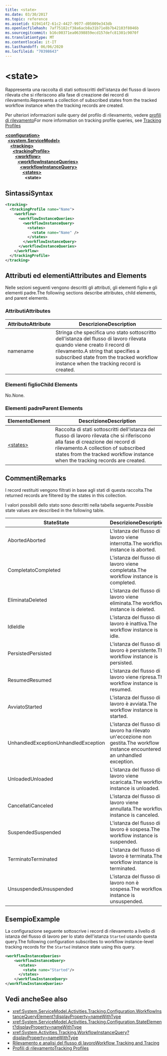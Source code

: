 ```yaml
---
title: <state>
ms.date: 03/30/2017
ms.topic: reference
ms.assetid: 619414f2-61c2-4427-9977-d05009e343db
ms.openlocfilehash: 7af75182cf38a6acb8a31b71e8b7b42103f8046b
ms.sourcegitcommit: b16c00371ea06398859ecd157defc81301c9070f
ms.translationtype: MT
ms.contentlocale: it-IT
ms.lasthandoff: 06/06/2020
ms.locfileid: "70398643"
---
```

# \<state>
<span data-ttu-id="f5235-101">Rappresenta una raccolta di stati sottoscritti dell'istanza del flusso di lavoro rilevata che si riferiscono alla fase di creazione dei record di rilevamento.</span><span class="sxs-lookup"><span data-stu-id="f5235-101">Represents a collection of subscribed states from the tracked workflow instance when the tracking records are created.</span></span>  
  
 <span data-ttu-id="f5235-102">Per ulteriori informazioni sulle query del profilo di rilevamento, vedere [profili di rilevamento](../../../windows-workflow-foundation/tracking-profiles.md)</span><span class="sxs-lookup"><span data-stu-id="f5235-102">For more information on tracking profile queries, see [Tracking Profiles](../../../windows-workflow-foundation/tracking-profiles.md)</span></span>  
  
[**\<configuration>**](../configuration-element.md)\
&nbsp;&nbsp;[**\<system.ServiceModel>**](system-servicemodel-of-workflow.md)\
&nbsp;&nbsp;&nbsp;&nbsp;[**\<tracking>**](tracking.md)\
&nbsp;&nbsp;&nbsp;&nbsp;&nbsp;&nbsp;[**\<trackingProfile>**](trackingprofile.md)\
&nbsp;&nbsp;&nbsp;&nbsp;&nbsp;&nbsp;&nbsp;&nbsp;[**\<workflow>**](workflow.md)\
&nbsp;&nbsp;&nbsp;&nbsp;&nbsp;&nbsp;&nbsp;&nbsp;&nbsp;&nbsp;[**\<workflowInstanceQueries>**](workflowinstancequeries.md)\
&nbsp;&nbsp;&nbsp;&nbsp;&nbsp;&nbsp;&nbsp;&nbsp;&nbsp;&nbsp;&nbsp;&nbsp;[**\<workflowInstanceQuery>**](workflowinstancequery.md)\
&nbsp;&nbsp;&nbsp;&nbsp;&nbsp;&nbsp;&nbsp;&nbsp;&nbsp;&nbsp;&nbsp;&nbsp;&nbsp;&nbsp;[**\<states>**](states.md)\
&nbsp;&nbsp;&nbsp;&nbsp;&nbsp;&nbsp;&nbsp;&nbsp;&nbsp;&nbsp;&nbsp;&nbsp;&nbsp;&nbsp;&nbsp;&nbsp;**\<state>**  
  
## <a name="syntax"></a><span data-ttu-id="f5235-103">Sintassi</span><span class="sxs-lookup"><span data-stu-id="f5235-103">Syntax</span></span>  
  
```xml  
<tracking>
  <trackingProfile name="Name">
    <workflow>
      <workflowInstanceQueries>
        <workflowInstanceQuery>
          <states>
            <state name="Name" />
          </states>
        </workflowInstanceQuery>
      </workflowInstanceQueries>
    </workflow>
  </trackingProfile>
</tracking>  
```  
  
## <a name="attributes-and-elements"></a><span data-ttu-id="f5235-104">Attributi ed elementi</span><span class="sxs-lookup"><span data-stu-id="f5235-104">Attributes and Elements</span></span>  
 <span data-ttu-id="f5235-105">Nelle sezioni seguenti vengono descritti gli attributi, gli elementi figlio e gli elementi padre.</span><span class="sxs-lookup"><span data-stu-id="f5235-105">The following sections describe attributes, child elements, and parent elements.</span></span>  
  
### <a name="attributes"></a><span data-ttu-id="f5235-106">Attributi</span><span class="sxs-lookup"><span data-stu-id="f5235-106">Attributes</span></span>  
  
|<span data-ttu-id="f5235-107">Attributo</span><span class="sxs-lookup"><span data-stu-id="f5235-107">Attribute</span></span>|<span data-ttu-id="f5235-108">Descrizione</span><span class="sxs-lookup"><span data-stu-id="f5235-108">Description</span></span>|  
|---------------|-----------------|  
|<span data-ttu-id="f5235-109">name</span><span class="sxs-lookup"><span data-stu-id="f5235-109">name</span></span>|<span data-ttu-id="f5235-110">Stringa che specifica uno stato sottoscritto dell'istanza del flusso di lavoro rilevata quando viene creato il record di rilevamento.</span><span class="sxs-lookup"><span data-stu-id="f5235-110">A string that specifies a subscribed state from the tracked workflow instance when the tracking record is created.</span></span>|  
  
### <a name="child-elements"></a><span data-ttu-id="f5235-111">Elementi figlio</span><span class="sxs-lookup"><span data-stu-id="f5235-111">Child Elements</span></span>  
 <span data-ttu-id="f5235-112">No.</span><span class="sxs-lookup"><span data-stu-id="f5235-112">None.</span></span>  
  
### <a name="parent-elements"></a><span data-ttu-id="f5235-113">Elementi padre</span><span class="sxs-lookup"><span data-stu-id="f5235-113">Parent Elements</span></span>  
  
|<span data-ttu-id="f5235-114">Elemento</span><span class="sxs-lookup"><span data-stu-id="f5235-114">Element</span></span>|<span data-ttu-id="f5235-115">Descrizione</span><span class="sxs-lookup"><span data-stu-id="f5235-115">Description</span></span>|  
|-------------|-----------------|  
|[\<states>](states.md)|<span data-ttu-id="f5235-116">Raccolta di stati sottoscritti dell'istanza del flusso di lavoro rilevata che si riferiscono alla fase di creazione dei record di rilevamento.</span><span class="sxs-lookup"><span data-stu-id="f5235-116">A collection of subscribed states from the tracked workflow instance when the tracking records are created.</span></span>|  
  
## <a name="remarks"></a><span data-ttu-id="f5235-117">Commenti</span><span class="sxs-lookup"><span data-stu-id="f5235-117">Remarks</span></span>  
 <span data-ttu-id="f5235-118">I record restituiti vengono filtrati in base agli stati di questa raccolta.</span><span class="sxs-lookup"><span data-stu-id="f5235-118">The returned records are filtered by the states in this collection.</span></span>  
  
 <span data-ttu-id="f5235-119">I valori possibili dello stato sono descritti nella tabella seguente.</span><span class="sxs-lookup"><span data-stu-id="f5235-119">Possible state values are described in the following table.</span></span>  
  
|<span data-ttu-id="f5235-120">State</span><span class="sxs-lookup"><span data-stu-id="f5235-120">State</span></span>|<span data-ttu-id="f5235-121">Descrizione</span><span class="sxs-lookup"><span data-stu-id="f5235-121">Description</span></span>|  
|-----------|-----------------|  
|<span data-ttu-id="f5235-122">Aborted</span><span class="sxs-lookup"><span data-stu-id="f5235-122">Aborted</span></span>|<span data-ttu-id="f5235-123">L'istanza del flusso di lavoro viene interrotta.</span><span class="sxs-lookup"><span data-stu-id="f5235-123">The workflow instance is aborted.</span></span>|  
|<span data-ttu-id="f5235-124">Completato</span><span class="sxs-lookup"><span data-stu-id="f5235-124">Completed</span></span>|<span data-ttu-id="f5235-125">L'istanza del flusso di lavoro viene completata.</span><span class="sxs-lookup"><span data-stu-id="f5235-125">The workflow instance is completed.</span></span>|  
|<span data-ttu-id="f5235-126">Eliminata</span><span class="sxs-lookup"><span data-stu-id="f5235-126">Deleted</span></span>|<span data-ttu-id="f5235-127">L'istanza del flusso di lavoro viene eliminata.</span><span class="sxs-lookup"><span data-stu-id="f5235-127">The workflow instance is deleted.</span></span>|  
|<span data-ttu-id="f5235-128">Idle</span><span class="sxs-lookup"><span data-stu-id="f5235-128">Idle</span></span>|<span data-ttu-id="f5235-129">L'istanza del flusso di lavoro è inattiva.</span><span class="sxs-lookup"><span data-stu-id="f5235-129">The workflow instance is idle.</span></span>|  
|<span data-ttu-id="f5235-130">Persisted</span><span class="sxs-lookup"><span data-stu-id="f5235-130">Persisted</span></span>|<span data-ttu-id="f5235-131">L'istanza del flusso di lavoro è persistente.</span><span class="sxs-lookup"><span data-stu-id="f5235-131">The workflow instance is persisted.</span></span>|  
|<span data-ttu-id="f5235-132">Resumed</span><span class="sxs-lookup"><span data-stu-id="f5235-132">Resumed</span></span>|<span data-ttu-id="f5235-133">L'istanza del flusso di lavoro viene ripresa.</span><span class="sxs-lookup"><span data-stu-id="f5235-133">The workflow instance is resumed.</span></span>|  
|<span data-ttu-id="f5235-134">Avviato</span><span class="sxs-lookup"><span data-stu-id="f5235-134">Started</span></span>|<span data-ttu-id="f5235-135">L'istanza del flusso di lavoro è avviata.</span><span class="sxs-lookup"><span data-stu-id="f5235-135">The workflow instance is started.</span></span>|  
|<span data-ttu-id="f5235-136">UnhandledException</span><span class="sxs-lookup"><span data-stu-id="f5235-136">UnhandledException</span></span>|<span data-ttu-id="f5235-137">L'istanza del flusso di lavoro ha rilevato un'eccezione non gestita.</span><span class="sxs-lookup"><span data-stu-id="f5235-137">The workflow instance encountered an unhandled exception.</span></span>|  
|<span data-ttu-id="f5235-138">Unloaded</span><span class="sxs-lookup"><span data-stu-id="f5235-138">Unloaded</span></span>|<span data-ttu-id="f5235-139">L'istanza del flusso di lavoro viene scaricata.</span><span class="sxs-lookup"><span data-stu-id="f5235-139">The workflow instance is unloaded.</span></span>|  
|<span data-ttu-id="f5235-140">Cancellati</span><span class="sxs-lookup"><span data-stu-id="f5235-140">Canceled</span></span>|<span data-ttu-id="f5235-141">L'istanza del flusso di lavoro viene annullata.</span><span class="sxs-lookup"><span data-stu-id="f5235-141">The workflow instance is canceled.</span></span>|  
|<span data-ttu-id="f5235-142">Suspended</span><span class="sxs-lookup"><span data-stu-id="f5235-142">Suspended</span></span>|<span data-ttu-id="f5235-143">L'istanza del flusso di lavoro è sospesa.</span><span class="sxs-lookup"><span data-stu-id="f5235-143">The workflow instance is suspended.</span></span>|  
|<span data-ttu-id="f5235-144">Terminato</span><span class="sxs-lookup"><span data-stu-id="f5235-144">Terminated</span></span>|<span data-ttu-id="f5235-145">L'istanza del flusso di lavoro è terminata.</span><span class="sxs-lookup"><span data-stu-id="f5235-145">The workflow instance is terminated.</span></span>|  
|<span data-ttu-id="f5235-146">Unsuspended</span><span class="sxs-lookup"><span data-stu-id="f5235-146">Unsuspended</span></span>|<span data-ttu-id="f5235-147">L'istanza del flusso di lavoro non è sospesa.</span><span class="sxs-lookup"><span data-stu-id="f5235-147">The workflow instance is unsuspended.</span></span>|  
  
## <a name="example"></a><span data-ttu-id="f5235-148">Esempio</span><span class="sxs-lookup"><span data-stu-id="f5235-148">Example</span></span>  
 <span data-ttu-id="f5235-149">La configurazione seguente sottoscrive i record di rilevamento a livello di istanza del flusso di lavoro per lo stato dell'istanza `Started` usando questa query.</span><span class="sxs-lookup"><span data-stu-id="f5235-149">The following configuration subscribes to workflow instance-level tracking records for the `Started` instance state using this query.</span></span>  
  
```xml  
<workflowInstanceQueries>  
    <workflowInstanceQuery>  
      <states>  
        <state name="Started"/>  
      </states>  
    </workflowInstanceQuery>  
</workflowInstanceQueries>  
```  
  
## <a name="see-also"></a><span data-ttu-id="f5235-150">Vedi anche</span><span class="sxs-lookup"><span data-stu-id="f5235-150">See also</span></span>

- <xref:System.ServiceModel.Activities.Tracking.Configuration.WorkflowInstanceQueryElement?displayProperty=nameWithType>
- <xref:System.ServiceModel.Activities.Tracking.Configuration.StateElement?displayProperty=nameWithType>
- <xref:System.Activities.Tracking.WorkflowInstanceQuery?displayProperty=nameWithType>
- [<span data-ttu-id="f5235-151">Rilevamento e analisi del flusso di lavoro</span><span class="sxs-lookup"><span data-stu-id="f5235-151">Workflow Tracking and Tracing</span></span>](../../../windows-workflow-foundation/workflow-tracking-and-tracing.md)
- [<span data-ttu-id="f5235-152">Profili di rilevamento</span><span class="sxs-lookup"><span data-stu-id="f5235-152">Tracking Profiles</span></span>](../../../windows-workflow-foundation/tracking-profiles.md)
